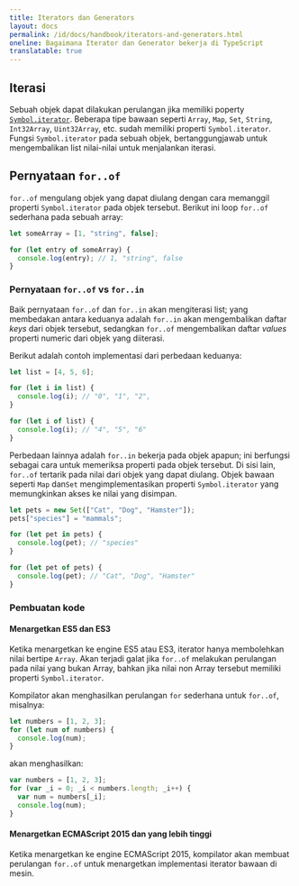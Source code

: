 ```yaml
---
title: Iterators dan Generators
layout: docs
permalink: /id/docs/handbook/iterators-and-generators.html
oneline: Bagaimana Iterator dan Generator bekerja di TypeScript
translatable: true
---
```


## Iterasi

Sebuah objek dapat dilakukan perulangan jika memiliki poperty [`Symbol.iterator`](Symbols.html#symboliterator).
Beberapa tipe bawaan seperti `Array`, `Map`, `Set`, `String`, `Int32Array`, `Uint32Array`, etc. sudah memiliki properti `Symbol.iterator`.
Fungsi `Symbol.iterator` pada sebuah objek, bertanggungjawab untuk mengembalikan list nilai-nilai untuk menjalankan iterasi.

## Pernyataan `for..of`

`for..of` mengulang objek yang dapat diulang dengan cara memanggil properti `Symbol.iterator` pada objek tersebut.
Berikut ini loop `for..of` sederhana pada sebuah array:

```ts
let someArray = [1, "string", false];

for (let entry of someArray) {
  console.log(entry); // 1, "string", false
}
```

### Pernyataan `for..of` vs `for..in`

Baik pernyataan `for..of` dan `for..in` akan mengiterasi list; yang membedakan antara keduanya adalah `for..in` akan mengembalikan daftar _keys_ dari objek tersebut, sedangkan `for..of` mengembalikan daftar _values_ properti numeric dari objek yang diiterasi.

Berikut adalah contoh implementasi dari perbedaan keduanya:

```ts
let list = [4, 5, 6];

for (let i in list) {
  console.log(i); // "0", "1", "2",
}

for (let i of list) {
  console.log(i); // "4", "5", "6"
}
```

Perbedaan lainnya adalah `for..in` bekerja pada objek apapun; ini berfungsi sebagai cara untuk memeriksa properti pada objek tersebut.
Di sisi lain, `for..of` tertarik pada nilai dari objek yang dapat diulang. Objek bawaan seperti `Map` dan`Set` mengimplementasikan properti `Symbol.iterator` yang memungkinkan akses ke nilai yang disimpan.

```ts
let pets = new Set(["Cat", "Dog", "Hamster"]);
pets["species"] = "mammals";

for (let pet in pets) {
  console.log(pet); // "species"
}

for (let pet of pets) {
  console.log(pet); // "Cat", "Dog", "Hamster"
}
```

### Pembuatan kode

#### Menargetkan ES5 dan ES3

Ketika menargetkan ke engine ES5 atau ES3, iterator hanya membolehkan nilai bertipe `Array`.
Akan terjadi galat jika `for..of` melakukan perulangan pada nilai yang bukan Array, bahkan jika nilai non Array tersebut memiliki properti `Symbol.iterator`.

Kompilator akan menghasilkan perulangan `for` sederhana untuk `for..of`, misalnya:

```ts
let numbers = [1, 2, 3];
for (let num of numbers) {
  console.log(num);
}
```

akan menghasilkan:

```js
var numbers = [1, 2, 3];
for (var _i = 0; _i < numbers.length; _i++) {
  var num = numbers[_i];
  console.log(num);
}
```

#### Menargetkan ECMAScript 2015 dan yang lebih tinggi

Ketika menargetkan ke engine ECMAScript 2015, kompilator akan membuat perulangan `for..of` untuk menargetkan implementasi iterator bawaan di mesin.
